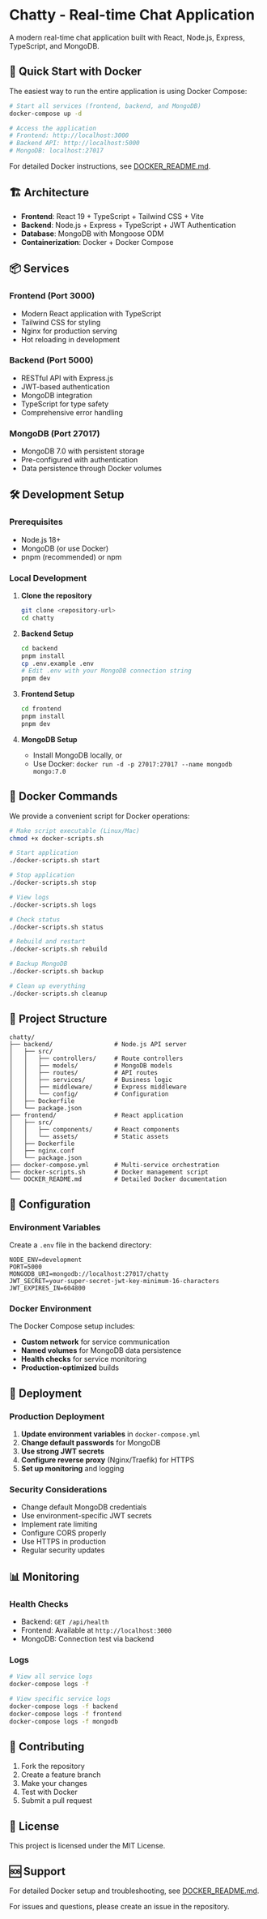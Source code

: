 # Chatty - Real-time Chat Application

A modern real-time chat application built with React, Node.js, Express, TypeScript, and MongoDB.

## 🚀 Quick Start with Docker

The easiest way to run the entire application is using Docker Compose:

```bash
# Start all services (frontend, backend, and MongoDB)
docker-compose up -d

# Access the application
# Frontend: http://localhost:3000
# Backend API: http://localhost:5000
# MongoDB: localhost:27017
```

For detailed Docker instructions, see [DOCKER_README.md](./DOCKER_README.md).

## 🏗️ Architecture

- **Frontend**: React 19 + TypeScript + Tailwind CSS + Vite
- **Backend**: Node.js + Express + TypeScript + JWT Authentication
- **Database**: MongoDB with Mongoose ODM
- **Containerization**: Docker + Docker Compose

## 📦 Services

### Frontend (Port 3000)

- Modern React application with TypeScript
- Tailwind CSS for styling
- Nginx for production serving
- Hot reloading in development

### Backend (Port 5000)

- RESTful API with Express.js
- JWT-based authentication
- MongoDB integration
- TypeScript for type safety
- Comprehensive error handling

### MongoDB (Port 27017)

- MongoDB 7.0 with persistent storage
- Pre-configured with authentication
- Data persistence through Docker volumes

## 🛠️ Development Setup

### Prerequisites

- Node.js 18+
- MongoDB (or use Docker)
- pnpm (recommended) or npm

### Local Development

1. **Clone the repository**

   ```bash
   git clone <repository-url>
   cd chatty
   ```

2. **Backend Setup**

   ```bash
   cd backend
   pnpm install
   cp .env.example .env
   # Edit .env with your MongoDB connection string
   pnpm dev
   ```

3. **Frontend Setup**

   ```bash
   cd frontend
   pnpm install
   pnpm dev
   ```

4. **MongoDB Setup**
   - Install MongoDB locally, or
   - Use Docker: `docker run -d -p 27017:27017 --name mongodb mongo:7.0`

## 🐳 Docker Commands

We provide a convenient script for Docker operations:

```bash
# Make script executable (Linux/Mac)
chmod +x docker-scripts.sh

# Start application
./docker-scripts.sh start

# Stop application
./docker-scripts.sh stop

# View logs
./docker-scripts.sh logs

# Check status
./docker-scripts.sh status

# Rebuild and restart
./docker-scripts.sh rebuild

# Backup MongoDB
./docker-scripts.sh backup

# Clean up everything
./docker-scripts.sh cleanup
```

## 📁 Project Structure

```
chatty/
├── backend/                 # Node.js API server
│   ├── src/
│   │   ├── controllers/     # Route controllers
│   │   ├── models/          # MongoDB models
│   │   ├── routes/          # API routes
│   │   ├── services/        # Business logic
│   │   ├── middleware/      # Express middleware
│   │   └── config/          # Configuration
│   ├── Dockerfile
│   └── package.json
├── frontend/                # React application
│   ├── src/
│   │   ├── components/      # React components
│   │   └── assets/          # Static assets
│   ├── Dockerfile
│   ├── nginx.conf
│   └── package.json
├── docker-compose.yml       # Multi-service orchestration
├── docker-scripts.sh        # Docker management script
└── DOCKER_README.md         # Detailed Docker documentation
```

## 🔧 Configuration

### Environment Variables

Create a `.env` file in the backend directory:

```env
NODE_ENV=development
PORT=5000
MONGODB_URI=mongodb://localhost:27017/chatty
JWT_SECRET=your-super-secret-jwt-key-minimum-16-characters
JWT_EXPIRES_IN=604800
```

### Docker Environment

The Docker Compose setup includes:

- **Custom network** for service communication
- **Named volumes** for MongoDB data persistence
- **Health checks** for service monitoring
- **Production-optimized** builds

## 🚀 Deployment

### Production Deployment

1. **Update environment variables** in `docker-compose.yml`
2. **Change default passwords** for MongoDB
3. **Use strong JWT secrets**
4. **Configure reverse proxy** (Nginx/Traefik) for HTTPS
5. **Set up monitoring** and logging

### Security Considerations

- Change default MongoDB credentials
- Use environment-specific JWT secrets
- Implement rate limiting
- Configure CORS properly
- Use HTTPS in production
- Regular security updates

## 📊 Monitoring

### Health Checks

- Backend: `GET /api/health`
- Frontend: Available at `http://localhost:3000`
- MongoDB: Connection test via backend

### Logs

```bash
# View all service logs
docker-compose logs -f

# View specific service logs
docker-compose logs -f backend
docker-compose logs -f frontend
docker-compose logs -f mongodb
```

## 🤝 Contributing

1. Fork the repository
2. Create a feature branch
3. Make your changes
4. Test with Docker
5. Submit a pull request

## 📄 License

This project is licensed under the MIT License.

## 🆘 Support

For detailed Docker setup and troubleshooting, see [DOCKER_README.md](./DOCKER_README.md).

For issues and questions, please create an issue in the repository.
